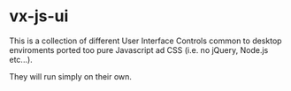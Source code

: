 # vx-js-ui

This is a collection of different User Interface Controls common to desktop enviroments ported too pure Javascript ad CSS (i.e. no jQuery, Node.js etc...).

They will run simply on their own.
